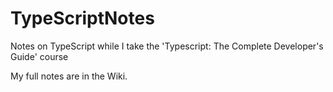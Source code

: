 # TypeScriptNotes
Notes on TypeScript while I take the 'Typescript: The Complete Developer's Guide' course

My full notes are in the Wiki.
